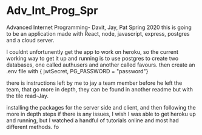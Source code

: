 # Adv_Int_Prog_Spr
Advanced Internet Programming- Davit, Jay, Pat
Spring 2020
this is going to be an application made with React, node, javascript, express, postgres and a cloud server.

I couldnt unfortunently get the app to work on heroku, so the current working way to get it up and running is to use postgres to create two databases, one called authusers and another called favours.
then create an .env file with { jwtSecret, PG_PASSWORD = "password"}

there is instructions left by me to jay a team member before he left the team, that go more in depth, they can be found in another readme but with the tile read-Jay.

installing the packages for the server side and client, and then following the more in depth steps if there is any issues, I wish I was able to get heroku up and running, but I watched a handful of tutorials online and most had different methods.
fo